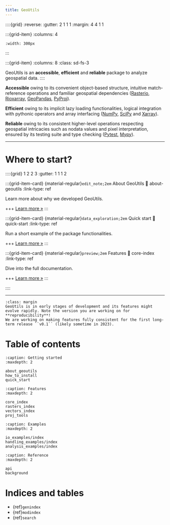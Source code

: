 ```yaml
---
title: GeoUtils
---
```


::::{grid}
:reverse:
:gutter: 2 1 1 1
:margin: 4 4 1 1

:::{grid-item}
:columns: 4

```{image} ./_static/logo_only_v3.svg
:width: 300px
```
:::

:::{grid-item}
:columns: 8
:class: sd-fs-3

GeoUtils is an **accessible**, **efficient** and **reliable** package to analyze geospatial data.
::::

**Accessible** owing to its convenient object-based structure, intuitive match-reference operations and familiar geospatial dependencies 
([Rasterio](https://rasterio.readthedocs.io/en/latest/), [Rioxarray](https://corteva.github.io/rioxarray/stable/), 
[GeoPandas](https://geopandas.org/en/stable/docs.html), [PyProj](https://pyproj4.github.io/pyproj/stable/index.html)).

**Efficient** owing to its implicit lazy loading functionalities, logical integration with pythonic operators and array interfacing 
([NumPy](https://numpy.org/doc/stable/), [SciPy](https://docs.scipy.org/doc/scipy/) and [Xarray](https://docs.xarray.dev/en/stable/)).

**Reliable** owing to its consistent higher-level operations respecting geospatial intricacies such as nodata values and pixel interpretation, ensured by 
its testing suite and type checking ([Pytest](https://docs.pytest.org/en/7.2.x/), [Mypy](https://mypy-lang.org/)).

----------------

# Where to start?

::::{grid} 1 2 2 3
:gutter: 1 1 1 2

:::{grid-item-card} {material-regular}`edit_note;2em` About GeoUtils
:link: about-geoutils
:link-type: ref

Learn more about why we developed GeoUtils.

+++
[Learn more »](about_geoutils)
:::

:::{grid-item-card} {material-regular}`data_exploration;2em` Quick start
:link: quick-start
:link-type: ref
 
Run a short example of the package functionalities.

+++
[Learn more »](quick_start)
:::

:::{grid-item-card} {material-regular}`preview;2em` Features
:link: core-index
:link-type: ref

Dive into the full documentation.

+++
[Learn more »](core_index)
:::

::::

----------------

```{important}
:class: margin
GeoUtils is in early stages of development and its features might evolve rapidly. Note the version you are working on for
**reproducibility**!
We are working on making features fully consistent for the first long-term release ``v0.1`` (likely sometime in 2023).
```

# Table of contents

```{toctree}
:caption: Getting started
:maxdepth: 2

about_geoutils
how_to_install
quick_start
```

```{toctree}
:caption: Features
:maxdepth: 2
    
core_index
rasters_index
vectors_index
proj_tools
```

```{toctree}
:caption: Examples
:maxdepth: 2
    
io_examples/index
handling_examples/index
analysis_examples/index
```

```{toctree}
:caption: Reference
:maxdepth: 2 
    
api
background
```

# Indices and tables

- {ref}`genindex`
- {ref}`modindex`
- {ref}`search`
